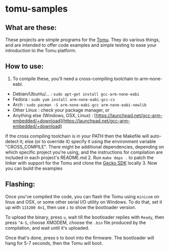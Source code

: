 # tomu-samples

## What are these:

These projects are simple programs for the [Tomu](http://tomu.im). They do
various things, and are intended to offer code examples and simple testing to
ease your introduction to the Tomu platform.

## How to use:

1. To compile these, you'll need a cross-compiling toolchain to arm-none-eabi.

  - Debian/Ubuntu/... : `sudo apt-get install gcc-arm-none-eabi`
  - Fedora : `sudo yum install arm-none-eabi-gcc-cs`
  - Arch : `sudo pacman -S arm-none-eabi-gcc arm-none-eabi-newlib`
  - Other Linux : check your package manager, or
  - Anything else (Windows, OSX, Linux) : [https://launchpad.net/gcc-arm-embedded/+download](https://launchpad.net/gcc-arm-embedded/+download)

  If the cross compiling toolchain is in your PATH then the Makefile will
  auto-detect it; else (or to override it) specify it using the environment
  variable "CROSS_COMPILE".
  There might be additional dependencies, depending on which specific project
  you're using, and the instructions for compilation are included in each
  project's README.md
2. Run `make deps .` to patch the linker with support for the Tomu and clone the [Gecko SDK](https://github.com/SiliconLabs/Gecko_SDK) locally
3. Now you can build the examples

## Flashing:

Once you've compiled the code, you can flash the Tomu using `minicom` on linux
and OSX, or some other serial I/O utility on Windows. To do that, set it up with
`115200 8n1`, then use `i` to show the bootloader version.

To upload the binary, press `u`, wait till the bootloader replies with `Ready`,
then press `^A-S`, choose XMODEM, choose the `.bin` file produced by the
compilation, and wait until it's uploaded.

Once that's done, press `b` to boot into the firmware. The bootloader will hang
for 5-7 seconds, then the Tomu will boot.
